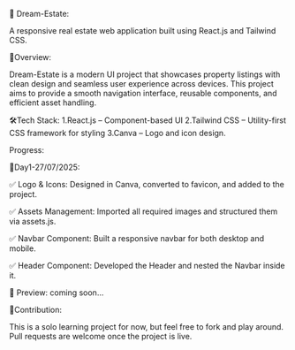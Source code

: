 🏡 Dream-Estate:

A responsive real estate web application built using React.js and Tailwind CSS.

🔵Overview:

Dream-Estate is a modern UI project that showcases property listings with clean design and seamless user experience across devices. This project aims to provide a smooth navigation interface, reusable components, and efficient asset handling.

🛠Tech Stack:
1.React.js – Component-based UI
2.Tailwind CSS – Utility-first CSS framework for styling
3.Canva – Logo and icon design.

Progress:

📌Day1-27/07/2025: 

✅ Logo & Icons: Designed in Canva, converted to favicon, and added to the project.

✅ Assets Management: Imported all required images and structured them via assets.js.

✅ Navbar Component: Built a responsive navbar for both desktop and mobile.

✅ Header Component: Developed the Header and nested the Navbar inside it.

📸 Preview:
coming soon...

🤝Contribution:

This is a solo learning project for now, but feel free to fork and play around. Pull requests are welcome once the project is live.
